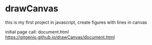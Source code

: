 # drawCanvas
this is my first project in javascript, 
create figures  with lines in canvas

initial page call:  document.html
https://gitgenio.github.io/drawCanvas/document.html
